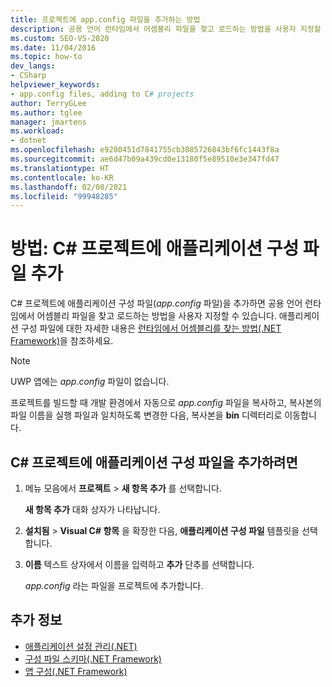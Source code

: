 ```yaml
---
title: 프로젝트에 app.config 파일을 추가하는 방법
description: 공용 언어 런타임에서 어셈블리 파일을 찾고 로드하는 방법을 사용자 지정할 수 있도록 C# 프로젝트에 애플리케이션 구성 파일(app.config 파일)을 추가하는 방법을 알아봅니다.
ms.custom: SEO-VS-2020
ms.date: 11/04/2016
ms.topic: how-to
dev_langs:
- CSharp
helpviewer_keywords:
- app.config files, adding to C# projects
author: TerryGLee
ms.author: tglee
manager: jmartens
ms.workload:
- dotnet
ms.openlocfilehash: e9280451d7841755cb3085726843bf6fc1443f8a
ms.sourcegitcommit: ae6d47b09a439cd0e13180f5e89510e3e347fd47
ms.translationtype: HT
ms.contentlocale: ko-KR
ms.lasthandoff: 02/08/2021
ms.locfileid: "99948285"
---
```

# <a name="how-to-add-an-application-configuration-file-to-a-c-project"></a>방법: C# 프로젝트에 애플리케이션 구성 파일 추가

C# 프로젝트에 애플리케이션 구성 파일(*app.config* 파일)을 추가하면 공용 언어 런타임에서 어셈블리 파일을 찾고 로드하는 방법을 사용자 지정할 수 있습니다. 애플리케이션 구성 파일에 대한 자세한 내용은 [런타임에서 어셈블리를 찾는 방법(.NET Framework)](/dotnet/framework/deployment/how-the-runtime-locates-assemblies)을 참조하세요.

> [!NOTE]
> UWP 앱에는 *app.config* 파일이 없습니다.

프로젝트를 빌드할 때 개발 환경에서 자동으로 *app.config* 파일을 복사하고, 복사본의 파일 이름을 실행 파일과 일치하도록 변경한 다음, 복사본을 **bin** 디렉터리로 이동합니다.

## <a name="to-add-an-application-configuration-file-to-a-c-project"></a>C# 프로젝트에 애플리케이션 구성 파일을 추가하려면

1. 메뉴 모음에서 **프로젝트** > **새 항목 추가** 를 선택합니다.

     **새 항목 추가** 대화 상자가 나타납니다.

1. **설치됨** > **Visual C# 항목** 을 확장한 다음, **애플리케이션 구성 파일** 템플릿을 선택합니다.

1. **이름** 텍스트 상자에서 이름을 입력하고 **추가** 단추를 선택합니다.

     *app.config* 라는 파일을 프로젝트에 추가합니다.

## <a name="see-also"></a>추가 정보

- [애플리케이션 설정 관리(.NET)](../ide/managing-application-settings-dotnet.md)
- [구성 파일 스키마(.NET Framework)](/dotnet/framework/configure-apps/file-schema/index)
- [앱 구성(.NET Framework)](/dotnet/framework/configure-apps/index)

